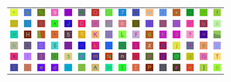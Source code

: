 <table>
<tr>
<td><img src="22.gif"></td>
<td><img src="26.gif"></td>
<td><img src="25.gif"></td>
<td><img src="39.gif"></td>
<td><img src="2A.gif"></td>
<td><img src="52.gif"></td>
<td><img src="51.gif"></td>
<td><img src="75.gif"></td>
<td><img src="37.gif"></td>
<td><img src="56.gif"></td>
<td><img src="57.gif"></td>
<td><img src="3B.gif"></td>
<td><img src="2B.gif"></td>
<td><img src="2E.gif"></td>
<td><img src="60.gif"></td>
<td><img src="21.gif"></td>
</tr>
<tr>
<td><img src="2C.gif"></td>
<td><img src="2F.gif"></td>
<td><img src="74.gif"></td>
<td><img src="5E.gif"></td>
<td><img src="4A.gif"></td>
<td><img src="43.gif"></td>
<td><img src="3E.gif"></td>
<td><img src="gr2.gif"></td>
<td><img src="63.gif"></td>
<td><img src="6C.gif"></td>
<td><img src="31.gif"></td>
<td><img src="73.gif"></td>
<td><img src="28.gif"></td>
<td><img src="46.gif"></td>
<td><img src="62.gif"></td>
<td><img src="61.gif"></td>
</tr>
<tr>
<td><img src="6F.gif"></td>
<td><img src="48.gif"></td>
<td><img src="gr3.gif"></td>
<td><img src="27.gif"></td>
<td><img src="35.gif"></td>
<td><img src="71.gif"></td>
<td><img src="4B.gif"></td>
<td><img src="29.gif"></td>
<td><img src="4C.gif"></td>
<td><img src="79.gif"></td>
<td><img src="36.gif"></td>
<td><img src="72.gif"></td>
<td><img src="67.gif"></td>
<td><img src="3F.gif"></td>
<td><img src="3D.gif"></td>
<td><img src="gr1.gif"></td>
</tr>
<tr>
<td><img src="68.gif"></td>
<td><img src="2D.gif"></td>
<td><img src="45.gif"></td>
<td><img src="24.gif"></td>
<td><img src="4F.gif"></td>
<td><img src="7E.gif"></td>
<td><img src="6B.gif"></td>
<td><img src="5F.gif"></td>
<td><img src="44.gif"></td>
<td><img src="69.gif"></td>
<td><img src="7A.gif"></td>
<td><img src="58.gif"></td>
<td><img src="6A.gif"></td>
<td><img src="59.gif"></td>
<td><img src="38.gif"></td>
<td><img src="32.gif"></td>
</tr>
<tr>
<td><img src="78.gif"></td>
<td><img src="66.gif"></td>
<td><img src="7B.gif"></td>
<td><img src="76.gif"></td>
<td><img src="33.gif"></td>
<td><img src="42.gif"></td>
<td><img src="6D.gif"></td>
<td><img src="4E.gif"></td>
<td><img src="6E.gif"></td>
<td><img src="3C.gif"></td>
<td><img src="70.gif"></td>
<td><img src="5A.gif"></td>
<td><img src="40.gif"></td>
<td><img src="34.gif"></td>
<td><img src="47.gif"></td>
<td><img src="54.gif"></td>
</tr>
<tr>
<td><img src="3A.gif"></td>
<td><img src="7C.gif"></td>
<td><img src="65.gif"></td>
<td><img src="64.gif"></td>
<td><img src="55.gif"></td>
<td><img src="49.gif"></td>
<td><img src="41.gif"></td>
<td><img src="4D.gif"></td>
<td><img src="7D.gif"></td>
<td><img src="5B.gif"></td>
<td><img src="50.gif"></td>
<td><img src="53.gif"></td>
<td><img src="23.gif"></td>
<td><img src="77.gif"></td>
<td><img src="5D.gif"></td>
<td><img src="30.gif"></td>
</tr>
</table>
